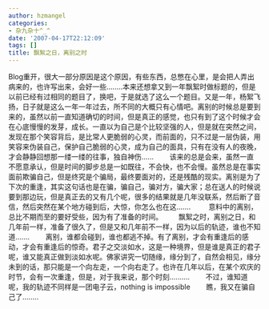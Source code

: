```yaml
---
author: hzmangel
categories:
- 杂九杂十^_^
date: '2007-04-17T22:12:09'
tags: []
title: 飘絮之日，离别之时
---
```

Blog重开，很大一部分原因是这个原因，有些东西，总憋在心里，是会把人弄出病来的，也许写出来，会好一些........本来还想拿又到一年飘絮时做标题的，但是以前已经有过相同的题目了，换吧，于是就选了这么一个题目。<!--more-->又是一年，杨絮飞扬，日子就是这么一年一年过去，所不同的大概只有心情吧。离别的时候总是要到来的，虽然以前一直知道确切的时间，但是真正的感觉，也只有到了这个时候才会在心底慢慢的发芽，成长。一直以为自己是个比较坚强的人，但是就在突然之间，发现在那个笑容背后，是比常人更脆弱的心灵，而前面的，只不过是一层伪装，用笑容来伪装自己，保护自己脆弱的心灵，成为自己的面具，只有在没有人的夜晚，才会静静回想那一缕一缕的往事，独自神伤......
　　该来的总是会来，虽然一直不愿意承认，但是时间的脚步总是一如既往，不会快，也不会慢。虽然总是在事实面前欺骗自己，但是终究是个骗局，最终要面对的，还是残酷的现实。离别是为了下次的重逢，其实这句话也是在骗，骗自己，骗对方，骗大家；总在送人的时候说要到那边玩，但是真正去的又有几个呢，很多的结果就是几年没联系，然后断了音信，然后突然在某个地方碰到后，大惊，你怎么也在这.......&nbsp;
　　意料中的离别，总比不期而至的要好受些，因为有了准备的时间。
　　飘絮之时，离别之日，和几年前一样，准备了很久了，但是又和几年前不一样，因为以后的轨迹，谁也不知道.......
　　离别，谁都会碰到，谁也都逃不掉。有了离别，才会有重逢后的感动，才会有重逢后的惊奇。君子之交淡如水，这是一种境界，但是谁是真正的君子呢，谁又能真正做到淡如水呢。佛家讲究一切随缘，缘分到了，自然会相见，缘分未到的话，那只能是一个向左走，一个向右走了。也许在几年以后，在某个欢庆的时节，会有一次重逢，但是，对于我来说，那个时刻..........
　　不过，谁知道呢，我的轨迹不同样是一团电子云，nothing is impossible
　　瞧，我又在骗自己了........
